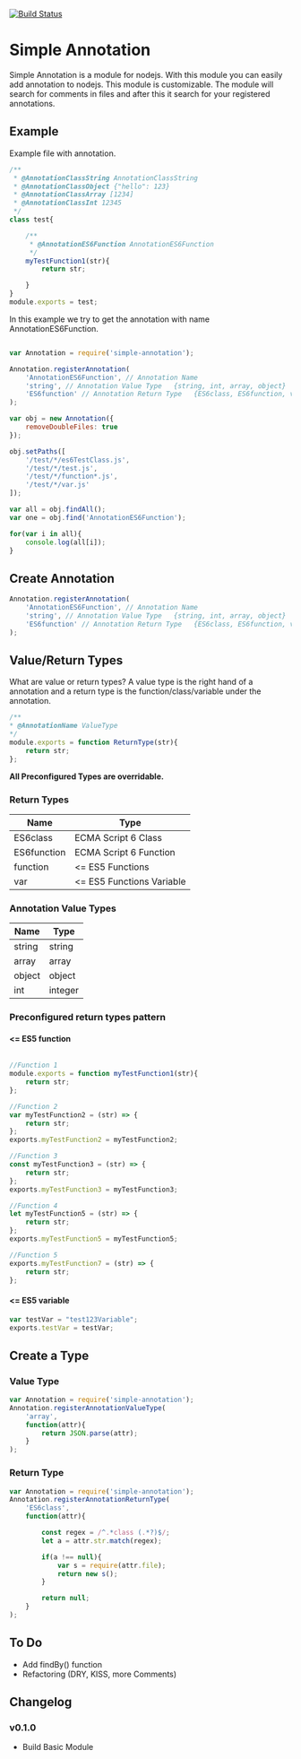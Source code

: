 [![Build Status](https://travis-ci.org/Malk123/simple-annotation.svg?branch=master)](https://travis-ci.org/Malk123/simple-annotation)
# Simple Annotation
Simple Annotation is a module for nodejs.
With this module you can easily add annotation to nodejs.
This module is customizable.
The module will search for comments in files and after this it search for your registered annotations.





## Example
Example file with annotation.
```javascript
/**
 * @AnnotationClassString AnnotationClassString
 * @AnnotationClassObject {"hello": 123}
 * @AnnotationClassArray [1234]
 * @AnnotationClassInt 12345
 */
class test{

    /**
     * @AnnotationES6Function AnnotationES6Function
     */
    myTestFunction1(str){
        return str;

    }
}
module.exports = test;
```

In this example we try to get the annotation with name AnnotationES6Function.
```javascript

var Annotation = require('simple-annotation');

Annotation.registerAnnotation(
    'AnnotationES6Function', // Annotation Name
    'string', // Annotation Value Type   {string, int, array, object}
    'ES6function' // Annotation Return Type   {ES6class, ES6function, var, function}
);

var obj = new Annotation({
    removeDoubleFiles: true
});

obj.setPaths([
    '/test/*/es6TestClass.js',
    '/test/*/test.js',
    '/test/*/function*.js',
    '/test/*/var.js'
]);

var all = obj.findAll();
var one = obj.find('AnnotationES6Function');

for(var i in all){
    console.log(all[i]);
}

```

## Create Annotation
```javascript
Annotation.registerAnnotation(
    'AnnotationES6Function', // Annotation Name
    'string', // Annotation Value Type   {string, int, array, object}
    'ES6function' // Annotation Return Type   {ES6class, ES6function, var, function}
);
```

## Value/Return Types

What are value or return types?
A value type is the right hand of a annotation and a return type is
the function/class/variable under the annotation.

```javascript
/**
* @AnnotationName ValueType
*/
module.exports = function ReturnType(str){
    return str;
};
```

**All Preconfigured Types are overridable.**

### Return Types

| Name | Type
| -------- | --------
| ES6class   | ECMA Script 6 Class
| ES6function   | ECMA Script 6 Function
| function   | <= ES5 Functions
| var   | <= ES5 Functions Variable

### Annotation Value Types

| Name | Type |
| -------- | -------- |
| string   | string   |
| array   | array   |
| object   | object   |
| int   | integer   |

### Preconfigured return types pattern

#### <= ES5 function

```javascript

//Function 1
module.exports = function myTestFunction1(str){
    return str;
};

//Function 2
var myTestFunction2 = (str) => {
    return str;
};
exports.myTestFunction2 = myTestFunction2;

//Function 3
const myTestFunction3 = (str) => {
    return str;
};
exports.myTestFunction3 = myTestFunction3;

//Function 4
let myTestFunction5 = (str) => {
    return str;
};
exports.myTestFunction5 = myTestFunction5;

//Function 5
exports.myTestFunction7 = (str) => {
    return str;
};

```

#### <= ES5 variable
```javascript
var testVar = "test123Variable";
exports.testVar = testVar;
```



## Create a Type
### Value Type
```javascript
var Annotation = require('simple-annotation');
Annotation.registerAnnotationValueType(
    'array',
    function(attr){
        return JSON.parse(attr);
    }
);
```
### Return Type
```javascript
var Annotation = require('simple-annotation');
Annotation.registerAnnotationReturnType(
    'ES6class',
    function(attr){

        const regex = /^.*class (.*?)$/;
        let a = attr.str.match(regex);

        if(a !== null){
            var s = require(attr.file);
            return new s();
        }

        return null;
    }
);
```
## To Do

- Add findBy() function
- Refactoring (DRY, KISS, more Comments)


## Changelog
### v0.1.0
- Build Basic Module


